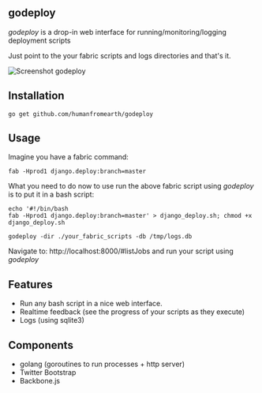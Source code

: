 godeploy
--------

*godeploy* is a drop-in web interface for running/monitoring/logging deployment scripts

Just point to the your fabric scripts and logs directories and that's it.

![Screenshot godeploy](https://raw.github.com/gymglish/godeploy/master/static/screenshot_godeploy.png)


Installation
------------

	go get github.com/humanfromearth/godeploy

Usage
-----

Imagine you have a fabric command:

	fab -Hprod1 django.deploy:branch=master

What you need to do now to use run the above fabric script using *godeploy* is to put it in a bash script:

	echo '#!/bin/bash
	fab -Hprod1 django.deploy:branch=master' > django_deploy.sh; chmod +x django_deploy.sh

	godeploy -dir ./your_fabric_scripts -db /tmp/logs.db

Navigate to: http://localhost:8000/#listJobs and run your script using *godeploy*

Features
--------

- Run any bash script in a nice web interface.
- Realtime feedback (see the progress of your scripts as they execute)
- Logs (using sqlite3)

Components
----------

- golang (goroutines to run processes + http server)
- Twitter Bootstrap
- Backbone.js

